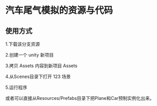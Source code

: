 # 汽车尾气模拟的资源与代码

## 使用方式

1.下载该分支资源

2.创建一个 unity 新项目

3.拷贝 Assets 内容到新项目 Assets

4.从Scenes目录下打开 123 场景

5.运行程序

或者可以直接从Resources/Prefabs目录下把Plane和Car预制实例化出来。